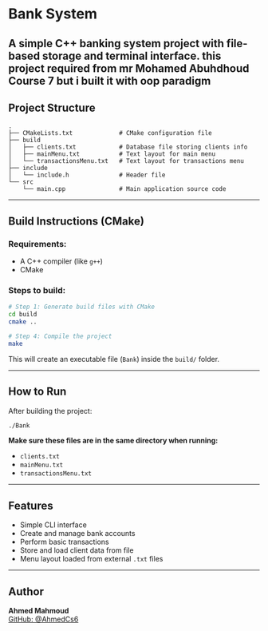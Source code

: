 # Bank System

A simple C++ banking system project with file-based storage and terminal interface.
this project required from mr Mohamed Abuhdhoud Course 7 but i built it with oop paradigm
---

## Project Structure

```
.
├── CMakeLists.txt             # CMake configuration file
├── build
│   ├── clients.txt            # Database file storing clients info
│   ├── mainMenu.txt           # Text layout for main menu
│   └── transactionsMenu.txt   # Text layout for transactions menu
├── include
│   └── include.h              # Header file
└── src
    └── main.cpp               # Main application source code
```
---

## Build Instructions (CMake)

### Requirements:
- A C++ compiler (like `g++`)
- CMake

### Steps to build:

```bash
# Step 1: Generate build files with CMake
cd build
cmake ..

# Step 4: Compile the project
make
```

This will create an executable file (`Bank`) inside the `build/` folder.

---

##  How to Run

After building the project:

```bash
./Bank
```

 **Make sure these files are in the same directory when running:**
- `clients.txt`
- `mainMenu.txt`
- `transactionsMenu.txt`

---

## Features

- Simple CLI interface
- Create and manage bank accounts
- Perform basic transactions
- Store and load client data from file
- Menu layout loaded from external `.txt` files

---

## Author

**Ahmed Mahmoud**  
[GitHub: @AhmedCs6](https://github.com/AhmedCs6)

